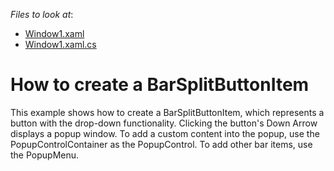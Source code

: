 <!-- default file list -->
*Files to look at*:

* [Window1.xaml](./CS/BarSplitButtonItem/Window1.xaml)
* [Window1.xaml.cs](./CS/BarSplitButtonItem/Window1.xaml.cs)
<!-- default file list end -->
# How to create a BarSplitButtonItem


<p>This example shows how to create a BarSplitButtonItem, which represents a button with the drop-down functionality. Clicking the button's Down Arrow displays a popup window. To add a custom content into the popup, use the PopupControlContainer as the PopupControl. To add other bar items, use the PopupMenu.</p>

<br/>


